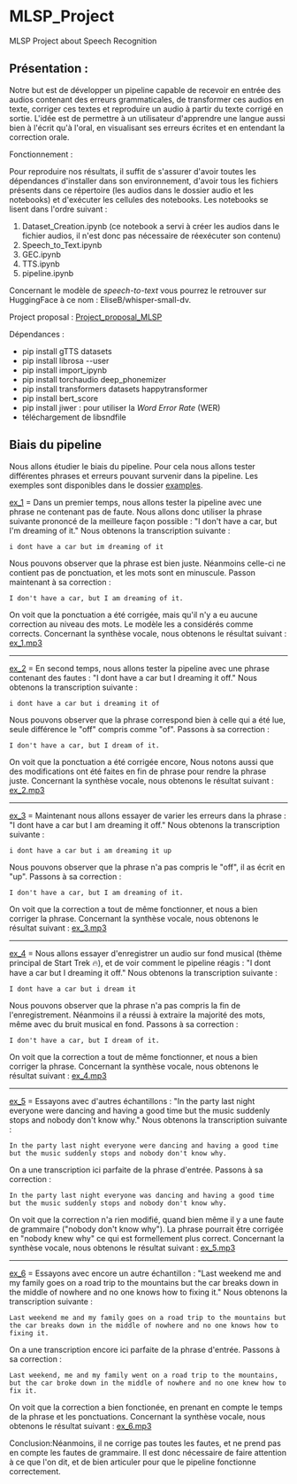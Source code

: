 # MLSP_Project
MLSP Project about Speech Recognition

## Présentation :

Notre but est de développer un pipeline capable de recevoir en entrée des audios contenant des erreurs grammaticales, de transformer ces audios en texte, corriger ces textes et reproduire un audio à partir du texte corrigé en sortie. L'idée est de permettre à un utilisateur d'apprendre une langue aussi bien à l'écrit qu'à l'oral, en visualisant ses erreurs écrites et en entendant la correction orale.

Fonctionnement :

Pour reproduire nos résultats, il suffit de s'assurer d'avoir toutes les dépendances d'installer dans son environnement, d'avoir tous les fichiers présents dans ce répertoire (les audios dans le dossier audio et les notebooks) et d'exécuter les cellules des notebooks. Les notebooks se lisent dans l'ordre suivant :
1. Dataset_Creation.ipynb (ce notebook a servi à créer les audios dans le fichier audios, il n'est donc pas nécessaire de réexécuter son contenu)
2. Speech_to_Text.ipynb
3. GEC.ipynb
4. TTS.ipynb
5. pipeline.ipynb

Concernant le modèle de *speech-to-text* vous pourrez le retrouver sur HuggingFace à ce nom : EliseB/whisper-small-dv. 

Project proposal : [Project_proposal_MLSP](Project_proposal_MSLP.pdf)

Dépendances :

- pip install gTTS datasets
- pip install librosa --user
- pip install import_ipynb
- pip install torchaudio deep_phonemizer
- pip install transformers datasets happytransformer
- pip install bert_score
- pip install jiwer : pour utiliser la *Word Error Rate* (WER)
- téléchargement de libsndfile



## Biais du pipeline
Nous allons étudier le biais du pipeline. Pour cela nous allons tester différentes phrases et erreurs pouvant survenir dans la pipeline.
Les exemples sont disponibles dans le dossier [examples](./examples/).

[ex_1](./examples/ex_1/) = Dans un premier temps, nous allons tester la pipeline avec une phrase ne contenant pas de faute. Nous allons donc utiliser la phrase suivante prononcé de la meilleure façon possible : "I don't have a car, but I'm dreaming of it."
Nous obtenons la transcription suivante :
```text
i dont have a car but im dreaming of it
```
Nous pouvons observer que la phrase est bien juste. Néanmoins celle-ci ne contient pas de ponctuation, et les mots sont en minuscule. Passon maintenant à sa correction :
```text
I don't have a car, but I am dreaming of it.
```
On voit que la ponctuation a été corrigée, mais qu'il n'y a eu aucune correction au niveau des mots. Le modèle les a considérés comme corrects.
Concernant la synthèse vocale, nous obtenons le résultat suivant :
[ex_1.mp3](./examples/ex_1/gtts_GEC/out_O.mp3)
___
[ex_2](./examples/ex_2/) = En second temps, nous allons tester la pipeline avec une phrase contenant des fautes : "I dont have a car but I dreaming it off."
Nous obtenons la transcription suivante :
```text
i dont have a car but i dreaming it of
```
Nous pouvons observer que la phrase correspond bien à celle qui a été lue, seule différence le "off" compris comme "of". Passons à sa correction :
```text
I don't have a car, but I dream of it.
```
On voit que la ponctuation a été corrigée encore, Nous notons aussi que des modifications ont été faites en fin de phrase pour rendre la phrase juste. 
Concernant la synthèse vocale, nous obtenons le résultat suivant :
[ex_2.mp3](./examples/ex_2/gtts_GEC/out_O.mp3)
___
[ex_3](./examples/ex_3/) = Maintenant nous allons essayer de varier les erreurs dans la phrase : "I dont have a car but I am dreaming it off."
Nous obtenons la transcription suivante :
```text
i dont have a car but i am dreaming it up
```
Nous pouvons observer que la phrase n'a pas compris le "off", il as écrit en "up". Passons à sa correction :
```text
I don't have a car, but I am dreaming of it.
```
On voit que la correction a tout de même fonctionner, et nous a bien corriger la phrase. 
Concernant la synthèse vocale, nous obtenons le résultat suivant :
[ex_3.mp3](./examples/ex_3/gtts_GEC/out_O.mp3)
___
[ex_4](./examples/ex_4/) = Nous allons essayer d'enregistrer un audio sur fond musical (thème principal de Start Trek 🔥), et de voir comment le pipeline réagis : "I dont have a car but I dreaming it off."
Nous obtenons la transcription suivante :
```text
I dont have a car but i dream it
```
Nous pouvons observer que la phrase n'a pas compris la fin de l'enregistrement. Néanmoins il a réussi à extraire la majorité des mots, même avec du bruit musical en fond. Passons à sa correction :
```text
I don't have a car, but I dream of it.
```
On voit que la correction a tout de même fonctionner, et nous a bien corriger la phrase. 
Concernant la synthèse vocale, nous obtenons le résultat suivant :
[ex_4.mp3](./examples/ex_4/gtts_GEC/out_O.mp3)
___
[ex_5](./examples/ex_5/) = Essayons avec d'autres échantillons : "In the party last night everyone were dancing and having a good time but the music suddenly stops and nobody don't know why."
Nous obtenons la transcription suivante :
```text
In the party last night everyone were dancing and having a good time but the music suddenly stops and nobody don't know why.
```
On a une transcription ici parfaite de la phrase d'entrée. Passons à sa correction :
```text
In the party last night everyone was dancing and having a good time but the music suddenly stops and nobody don't know why.
```
On voit que la correction n'a rien modifié, quand bien même il y a une faute de grammaire ("nobody don't know why"). La phrase pourrait être corrigée en "nobody knew why" ce qui est formellement plus correct.
Concernant la synthèse vocale, nous obtenons le résultat suivant :
[ex_5.mp3](./examples/ex_5/gtts_GEC/out_O.mp3)
___
[ex_6](./examples/ex_6/) = Essayons avec encore un autre échantillon : "Last weekend me and my family goes on a road trip to the mountains but the car breaks down in the middle of nowhere and no one knows how to fixing it."
Nous obtenons la transcription suivante :
```text
Last weekend me and my family goes on a road trip to the mountains but the car breaks down in the middle of nowhere and no one knows how to fixing it.
```
On a une transcription encore ici parfaite de la phrase d'entrée. Passons à sa correction :
```text
Last weekend, me and my family went on a road trip to the mountains, but the car broke down in the middle of nowhere and no one knew how to fix it.
```
On voit que la correction a bien fonctionée, en prenant en compte le temps de la phrase et les ponctuations. 
Concernant la synthèse vocale, nous obtenons le résultat suivant :
[ex_6.mp3](./examples/ex_6/gtts_GEC/out_O.mp3)

Conclusion:Néanmoins, il ne corrige pas toutes les fautes, et ne prend pas en compte les fautes de grammaire. Il est donc nécessaire de faire attention à ce que l'on dit, et de bien articuler pour que le pipeline fonctionne correctement.
